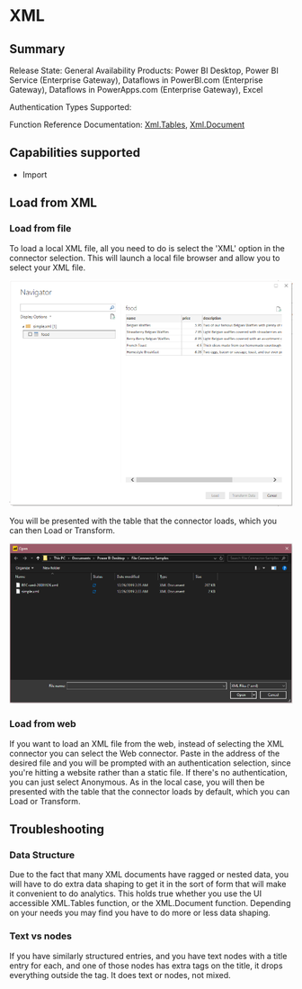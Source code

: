 # XML

## Summary

Release State: General Availability
Products: Power BI Desktop, Power BI Service (Enterprise Gateway), Dataflows in PowerBI.com (Enterprise Gateway), Dataflows in PowerApps.com (Enterprise Gateway), Excel

Authentication Types Supported:

Function Reference Documentation: [Xml.Tables](https://docs.microsoft.com/en-us/powerquery-m/xml-tables), [Xml.Document](https://docs.microsoft.com/en-us/powerquery-m/xml-document)

## Capabilities supported

* Import

## Load from XML

### Load from file

To load a local XML file, all you need to do is select the 'XML' option in the connector selection. This will launch a local file browser and allow you to select your XML file. 

![XML file selection](../images/xmlbrowse.png)

You will be presented with the table that the connector loads, which you can then Load or Transform.

![Loading data from a XML file in the Navigator](../images/xmlnavigator.png)

### Load from web

If you want to load an XML file from the web, instead of selecting the XML connector you can select the Web connector. Paste in the address of the desired file and you will be prompted with an authentication selection, since you're hitting a website rather than a static file. If there's no authentication, you can just select Anonymous. As in the local case, you will then be presented with the table that the connector loads by default, which you can Load or Transform.

## Troubleshooting

### Data Structure

Due to the fact that many XML documents have ragged or nested data, you will have to do extra data shaping to get it in the sort of form that will make it convenient to do analytics. This holds true whether you use the UI accessible XML.Tables function, or the XML.Document function. Depending on your needs you may find you have to do more or less data shaping.

### Text vs nodes
If you have similarly structured entries, and you have text nodes with a title entry for each, and one of those nodes has extra tags on the title, it drops everything outside the tag. It does text or nodes, not mixed.
